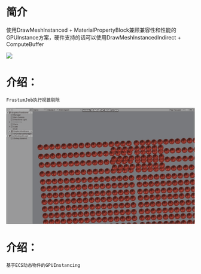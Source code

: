 # 简介 
  使用DrawMeshInstanced + MaterialPropertyBlock兼顾兼容性和性能的GPUInstance方案，硬件支持的话可以使用DrawMeshInstancedIndirect + ComputeBuffer

![](GPUInstanceCullingbyJob.gif)
# 介绍：
    FrustumJob执行视锥剔除
    
![](GPUInstaceDynamic&ECS.gif)
# 介绍：
    基于ECS动态物件的GPUInstancing
